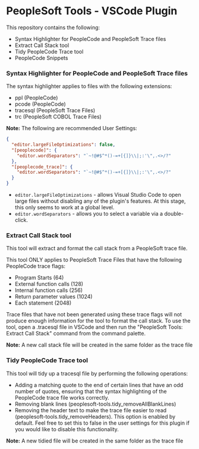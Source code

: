 # PeopleSoft Tools - VSCode Plugin

This repository contains the following:
- Syntax Highlighter for PeopleCode and PeopleSoft Trace files
- Extract Call Stack tool
- Tidy PeopleCode Trace tool
- PeopleCode Snippets

### Syntax Highlighter for PeopleCode and PeopleSoft Trace files

The syntax highlighter applies to files with the following extensions:
- ppl (PeopleCode)
- pcode (PeopleCode)
- tracesql (PeopleSoft Trace Files)
- trc (PeopleSoft COBOL Trace Files)

**Note:** The following are recommended User Settings:
```json
{
  "editor.largeFileOptimizations": false,
  "[peoplecode]": {
    "editor.wordSeparators": "`~!@#$^*()-=+[{]}\\|;:'\",.<>/?"
  },
  "[peoplecode_trace]": {
    "editor.wordSeparators": "`~!@#$^*()-=+[{]}\\|;:'\",.<>/?"
  }
}
```

- `editor.largeFileOptimizations` - allows Visual Studio Code to open large files without disabling any of the plugin's features. At this stage, this only seems to work at a global level.
- `editor.wordSeparators` - allows you to select a variable via a double-click.

### Extract Call Stack tool

This tool will extract and format the call stack from a PeopleSoft trace file.

This tool ONLY applies to PeopleSoft Trace Files that have the following PeopleCode trace flags:
- Program Starts (64)
- External function calls (128)
- Internal function calls (256)
- Return parameter values (1024)
- Each statement (2048)

Trace files that have not been generated using these trace flags will not produce enough information for the tool to format the call stack. To use the tool, open a .tracesql file in VSCode and then run the "PeopleSoft Tools: Extract Call Stack" command from the command palette.

**Note:** A new call stack file will be created in the same folder as the trace file

### Tidy PeopleCode Trace tool

This tool will tidy up a tracesql file by performing the following operations:
- Adding a matching quote to the end of certain lines that have an odd number of quotes, ensuring that the syntax highlighting of the PeopleCode trace file works correctly.
- Removing blank lines (peoplesoft-tools.tidy_removeAllBlankLines)
- Removing the header text to make the trace file easier to read (peoplesoft-tools.tidy_removeHeaders). This option is enabled by default. Feel free to set this to false in the user settings for this plugin if you would like to disable this functionality.

**Note:** A new tidied file will be created in the same folder as the trace file
